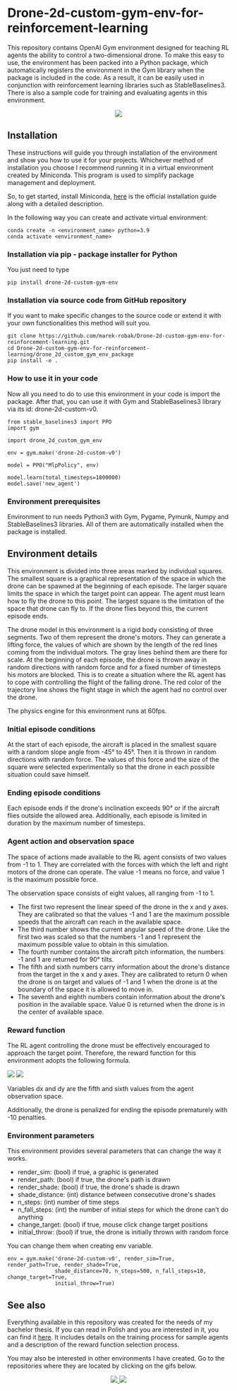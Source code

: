 # Drone-2d-custom-gym-env-for-reinforcement-learning

This repository contains OpenAI Gym environment designed for teaching RL
agents the ability to control a two-dimensional drone. To make this easy
to use, the environment has been packed into a Python package, which automatically
registers the environment in the Gym library when the package is included in the code.
As a result, it can be easily used in conjunction with reinforcement learning
libraries such as StableBaselines3. There is also a sample code for training and
evaluating agents in this environment.

<p align="center">
  <img src="media/drone_540.gif"/>
</p>

## Installation

These instructions will guide you through installation of the environment and
show you how to use it for your projects. Whichever method of installation you
choose I recommend running it in a virtual environment created by Miniconda.
This program is used to simplify package management and deployment.

So, to get started, install Miniconda, [here](https://docs.conda.io/en/latest/miniconda.html)
is the official installation guide along with a detailed description.

In the following way you can create and activate virtual environment:

```
conda create -n <environment_name> python=3.9
conda activate <environment_name>
```

### Installation via pip - package installer for Python

You just need to type

```
pip install drone-2d-custom-gym-env
```

### Installation via source code from GitHub repository

If you want to make specific changes to the source code or extend it with your
own functionalities this method will suit you.

```
git clone https://github.com/marek-robak/Drone-2d-custom-gym-env-for-reinforcement-learning.git
cd Drone-2d-custom-gym-env-for-reinforcement-learning/drone_2d_custom_gym_env_package
pip install -e .
```

### How to use it in your code

Now all you need to do to use this environment in your code is import the package.
After that, you can use it with Gym and StableBaselines3 library via its
id: drone-2d-custom-v0.

```
from stable_baselines3 import PPO
import gym

import drone_2d_custom_gym_env

env = gym.make('drone-2d-custom-v0')

model = PPO("MlpPolicy", env)

model.learn(total_timesteps=1800000)
model.save('new_agent')
```

### Environment prerequisites

Environment to run needs Python3 with Gym, Pygame, Pymunk, Numpy and StableBaselines3
libraries. All of them are automatically installed when the package is installed.

## Environment details

This environment is divided into three areas marked by individual squares.
The smallest square is a graphical representation of the space in which the drone
can be spawned at the beginning of each episode. The larger square limits the space
in which the target point can appear. The agent must learn how to fly the drone to this
point. The largest square is the limitation of the space that drone can fly to.
If the drone flies beyond this, the current episode ends.

The drone model in this environment is a rigid body consisting of three segments.
Two of them represent the drone's motors. They can generate a lifting force, the
values of which are shown by the length of the red lines coming from the individual
motors. The gray lines behind them are there for scale. At the beginning of each
episode, the drone is thrown away in random directions with random force and for a
fixed number of timesteps his motors are blocked. This is to create a situation
where the RL agent has to cope with controlling the flight of the falling drone.
The red color of the trajectory line shows the flight stage in which the agent had
no control over the drone.

The physics engine for this environment runs at 60fps.

### Initial episode conditions

At the start of each episode, the aircraft is placed in the smallest square with
a random slope angle from -45° to 45°. Then it is thrown in random directions with
random force. The values of this force and the size of the square were selected
experimentally so that the drone in each possible situation could save himself.

### Ending episode conditions

Each episode ends if the drone's inclination exceeds 90° or if the aircraft flies
outside the allowed area. Additionally, each episode is limited in duration by the
maximum number of timesteps.

### Agent action and observation space

The space of actions made available to the RL agent consists of two values from -1
to 1. They are correlated with the forces with which the left and right motors of
the drone can operate. The value -1 means no force, and value 1 is the maximum
possible force.

The observation space consists of eight values, all ranging from -1 to 1.
- The first two represent the linear speed of the drone in the x and y axes.
They are calibrated so that the values -1 and 1 are the maximum possible speeds
that the aircraft can reach in the available space.
- The third number shows the current angular speed of the drone. Like the first two
was scaled so that the numbers -1 and 1 represent the maximum possible value to
obtain in this simulation.
- The fourth number contains the aircraft pitch information, the numbers -1 and 1
are returned for 90° tilts.
- The fifth and sixth numbers carry information about the drone's distance from
the target in the x and y axes. They are calibrated to return 0 when the drone is
on target and values of -1 and 1 when the drone is at the boundary of the space it
is allowed to move in.
- The seventh and eighth numbers contain information about the drone's position
in the available space. Value 0 is returned when the drone is in the center
of available space.

### Reward function

The RL agent controlling the drone must be effectively encouraged to approach the
target point. Therefore, the reward function for this environment adopts the
following formula.

<img src="https://render.githubusercontent.com/render/math?math={\Large\color{black}R(d_{x}, d_{y})=\frac{1}{d_{x}%2B0.1}%2B\frac{1}{d_{y}%2B0.1}}#gh-light-mode-only">
<img src="https://render.githubusercontent.com/render/math?math={\Large\color{white}R(d_{x}, d_{y})=\frac{1}{d_{x}%2B0.1}%2B\frac{1}{d_{y}%2B0.1}}#gh-dark-mode-only">

Variables dx and dy are the fifth and sixth values from the agent observation space.

Additionally, the drone is penalized for ending the episode prematurely with -10 penalties.

### Environment parameters

This environment provides several parameters that can change the way it works.

- render_sim: (bool) if true, a graphic is generated
- render_path: (bool) if true, the drone's path is drawn
- render_shade: (bool) if true, the drone's shade is drawn
- shade_distance: (int) distance between consecutive drone's shades
- n_steps: (int) number of time steps
- n_fall_steps: (int) the number of initial steps for which the drone can't do anything
- change_target: (bool) if true, mouse click change target positions
- initial_throw: (bool) if true, the drone is initially thrown with random force

You can change them when creating env variable.

```
env = gym.make('drone-2d-custom-v0', render_sim=True, render_path=True, render_shade=True,
               shade_distance=70, n_steps=500, n_fall_steps=10, change_target=True,
               initial_throw=True)
```

## See also

Everything available in this repository was created for the needs of my bachelor thesis.
If you can read in Polish and you are interested in it, you can find it
[here](https://www.ap.uj.edu.pl/diplomas/151837/?_s=1). It includes details on the
training process for sample agents and a description of the reward function selection process.

You may also be interested in other environments I have created. Go to the repositories
where they are located by clicking on the gifs below.

<p align="center">
  <a href="https://github.com/mareo1208/Single-cartpole-custom-gym-env-for-reinforcement-learning.git">
    <img src="media/cartpole_360.gif"/>
  </a>
  <a href="https://github.com/mareo1208/Double-cartpole-custom-gym-env-for-reinforcement-learning.git">
    <img src="media/double_cartpole_360.gif"/>
  </a>
</p>
